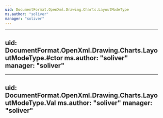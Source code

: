 ```yaml
---
uid: DocumentFormat.OpenXml.Drawing.Charts.LayoutModeType
ms.author: "soliver"
manager: "soliver"
---
```


---
uid: DocumentFormat.OpenXml.Drawing.Charts.LayoutModeType.#ctor
ms.author: "soliver"
manager: "soliver"
---

---
uid: DocumentFormat.OpenXml.Drawing.Charts.LayoutModeType.Val
ms.author: "soliver"
manager: "soliver"
---
